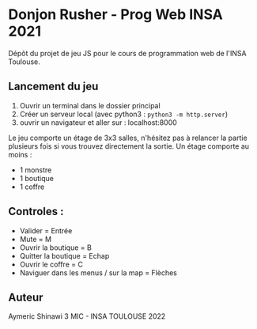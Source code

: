 # Donjon Rusher - Prog Web INSA 2021

Dépôt du projet de jeu JS pour le cours de programmation web de l'INSA Toulouse.


## Lancement du jeu

1. Ouvrir un terminal dans le dossier principal 
2. Créer un serveur local (avec python3 : `python3 -m http.server`)
3. ouvrir un navigateur et aller sur : localhost:8000

Le jeu comporte un étage de 3x3 salles, n'hésitez pas à relancer la partie plusieurs fois si vous trouvez directement la sortie.
Un étage comporte au moins :
- 1 monstre
- 1 boutique
- 1 coffre

## Controles : 
- Valider = Entrée
- Mute = M
- Ouvrir la boutique = B
- Quitter la boutique = Echap
- Ouvrir le coffre = C
- Naviguer dans les menus / sur la map = Flèches

## Auteur

Aymeric Shinawi
3 MIC - INSA TOULOUSE
2022